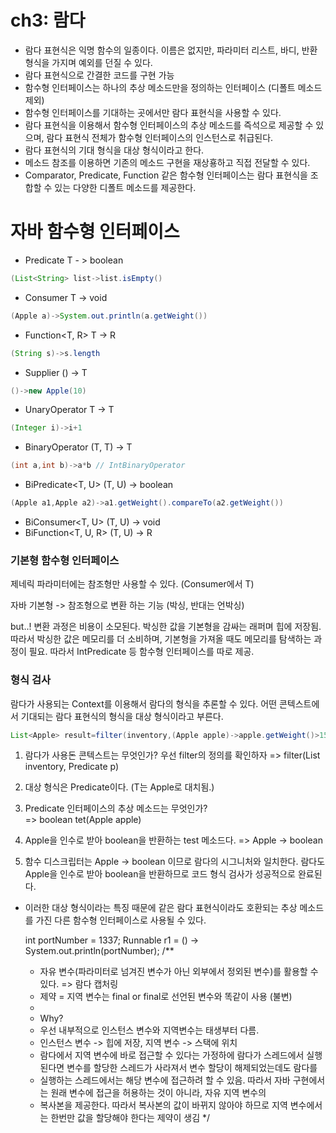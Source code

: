 # ch3: 람다

- 람다 표현식은 익명 함수의 일종이다. 이름은 없지만, 파라미터 리스트, 바디, 반환 형식을 가지며 예외를 던질 수 있다.
- 람다 표현식으로 간결한 코드를 구현 가능
- 함수형 인터페이스는 하나의 추상 메소드만을 정의하는 인터페이스 (디폴트 메소드 제외)
- 함수형 인터페이스를 기대하는 곳에서만 람다 표현식을 사용할 수 있다.
- 람다 표현식을 이용해서 함수형 인터페이스의 추상 메소드를 즉석으로 제공할 수 있으며, 람다 표현식 전체가 함수형 인터페이스의 인스턴스로 취급된다.
- 람다 표현식의 기대 형식을 대상 형식이라고 한다.
- 메소드 참조를 이용하면 기존의 메소드 구현을 재상횽하고 직접 전달할 수 있다.
- Comparator, Predicate, Function 같은 함수형 인터페이스는 람다 표현식을 조합할 수 있는 다양한 디폴트 메소드를 제공한다.

# 자바 함수형 인터페이스

- Predicate<T> T - > boolean

```java
(List<String> list->list.isEmpty()
```

- Consumer<T> T -> void

```java
(Apple a)->System.out.println(a.getWeight())
```

- Function<T, R> T -> R

```java
(String s)->s.length
```

- Supplier<T> () -> T

```java
()->new Apple(10)
```

- UnaryOperator<T> T -> T

```java
(Integer i)->i+1
```

- BinaryOperator<T> (T, T) -> T

```java
(int a,int b)->a*b // IntBinaryOperator
```

- BiPredicate<T, U> (T, U) -> boolean

```java
(Apple a1,Apple a2)->a1.getWeight().compareTo(a2.getWeight())
```

- BiConsumer<T, U> (T, U) -> void
- BiFunction<T, U, R> (T, U) -> R

### 기본형 함수형 인터페이스

제네릭 파라미터에는 참조형만 사용할 수 있다. (Consumer<T->에서 T)

자바 기본형 -> 참조형으로 변환 하는 기능 (박싱, 반대는 언박싱)

but..! 변환 과정은 비용이 소모된다. 박싱한 값을 기본형을 감싸는 래퍼며 힙에 저장됨. 따라서 박싱한 값은 메모리를 더 소비하며, 기본형을 가져올 때도 메모리를 탐색하는 과정이 필요. 따라서
IntPredicate 등 함수형 인터페이스를 따로 제공.

### 형식 검사

람다가 사용되는 Context를 이용해서 람다의 형식을 추론할 수 있다. 어떤 콘텍스트에서 기대되는 람다 표현식의 형식을 대상 형식이라고 부른다.

```java
List<Apple> result=filter(inventory,(Apple apple)->apple.getWeight()>150);
```

1. 람다가 사용돈 콘텍스트는 무엇인가? 우선 filter의 정의를 확인하자 => filter(List<Apple> inventory, Predicate<Apple> p)

2. 대상 형식은 Predicate<Apple>이다. (T는 Apple로 대치됨.)

3. Predicate<Apple> 인터페이스의 추상 메소드는 무엇인가?    
   => boolean tet(Apple apple)

4. Apple을 인수로 받아 boolean을 반환하는 test 메소드다. => Apple -> boolean

5. 함수 디스크립터는 Apple -> boolean 이므로 람다의 시그니처와 일치한다. 람다도 Apple을 인수로 받아 boolean을 반환하므로 코드 형식 검사가 성공적으로 완료된다.

- 이러한 대상 형식이라는 특징 때문에 같은 람다 표현식이라도 호환되는 추상 메소드를 가진 다른 함수형 인터페이스로 사용될 수 있다.

  	int portNumber = 1337;
  	Runnable r1 = () -> System.out.println(portNumber);
  	/**
  	 * 자유 변수(파라미터로 넘겨진 변수가 아닌 외부에서 정외된 변수)를 활용할 수 있다. => 람다 캡처링
  	 * 제약 = 지역 변수는 final or final로 선언된 변수와 똑같이 사용 (불변)
  	 *
  	 * Why?
  	 * 우선 내부적으로 인스턴스 변수와 지역변수는 태생부터 다름.
  	 * 인스턴스 변수 -> 힙에 저장, 지역 변수 -> 스택에 위치
  	 * 람다에서 지역 변수에 바로 접근할 수 있다는 가정하에 람다가 스레드에서 실행된다면 변수를 할당한 스레드가 사라져서 변수 할당이 해제되었는데도 람다를
  	 * 실행하는 스레드에서는 해당 변수에 접근하려 할 수 있음. 따라서 자바 구현에서는 원래 변수에 접근을 허용하는 것이 아니라, 자유 지역 변수의
  	 * 복사본을 제공한다. 따라서 복사본의 값이 바뀌지 않아야 하므로 지역 변수에서는 한번만 값을 할당해야 한다는 제약이 생김
  	 */